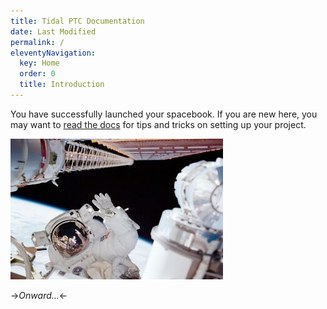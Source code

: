 ```yaml
---
title: Tidal PTC Documentation
date: Last Modified
permalink: /
eleventyNavigation:
  key: Home
  order: 0
  title: Introduction
---
```


You have successfully launched your spacebook. If you are new here, you may want to [read the docs](https://spacebook.app/) for tips and tricks on setting up your project.

![Hello, world](/content/images/hello.jpg)

->*Onward...*<-



